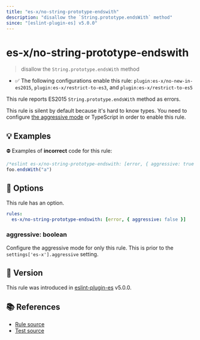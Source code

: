 ```yaml
---
title: "es-x/no-string-prototype-endswith"
description: "disallow the `String.prototype.endsWith` method"
since: "[eslint-plugin-es] v5.0.0"
---
```


# es-x/no-string-prototype-endswith
> disallow the `String.prototype.endsWith` method

- ✅ The following configurations enable this rule: `plugin:es-x/no-new-in-es2015`, `plugin:es-x/restrict-to-es3`, and `plugin:es-x/restrict-to-es5`

This rule reports ES2015 `String.prototype.endsWith` method as errors.

This rule is silent by default because it's hard to know types. You need to configure [the aggressive mode](../#the-aggressive-mode) or TypeScript in order to enable this rule.

## 💡 Examples

⛔ Examples of **incorrect** code for this rule:

<eslint-playground type="bad">

```js
/*eslint es-x/no-string-prototype-endswith: [error, { aggressive: true }] */
foo.endsWith("a")
```

</eslint-playground>

## 🔧 Options

This rule has an option.

```yml
rules:
  es-x/no-string-prototype-endswith: [error, { aggressive: false }]
```

### aggressive: boolean

Configure the aggressive mode for only this rule.
This is prior to the `settings['es-x'].aggressive` setting.

## 🚀 Version

This rule was introduced in [eslint-plugin-es] v5.0.0.

[eslint-plugin-es]: https://github.com/mysticatea/eslint-plugin-es

## 📚 References

- [Rule source](https://github.com/ota-meshi/eslint-plugin-es-x/blob/master/lib/rules/no-string-prototype-endswith.js)
- [Test source](https://github.com/ota-meshi/eslint-plugin-es-x/blob/master/tests/lib/rules/no-string-prototype-endswith.js)
